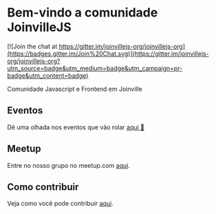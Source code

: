 # Bem-vindo a comunidade JoinvilleJS

[![Join the chat at https://gitter.im/joinvillejs-org/joinvillejs-org](https://badges.gitter.im/Join%20Chat.svg)](https://gitter.im/joinvillejs-org/joinvillejs-org?utm_source=badge&utm_medium=badge&utm_campaign=pr-badge&utm_content=badge)

Comunidade Javascript e Frontend em Joinville

## Eventos

Dê uma olhada nos eventos que vão rolar [aqui :tada:](https://github.com/joinvillejs-org/joinvillejs-org/blob/master/Eventos.md)

## Meetup

Entre no nosso grupo no meetup.com [aqui](http://www.meetup.com/pt/joinvillejs-org/).

## Como contribuir

Veja como você pode contribuir [aqui](https://github.com/joinvillejs-org/joinvillejs-org/blob/master/CONTRIBUTING.md).



